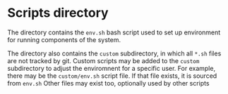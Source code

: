 # Scripts directory

The directory contains the `env.sh` bash script used to set up environment for running components of the system.

The directory also contains the `custom` subdirectory, in which all `*.sh` files are not tracked by git. Custom scripts may be added to the `custom` subdirectory to adjust the enviromnent for a specific user. For example, there may be the `custom/env.sh` script file. If that file exists, it is sourced from `env.sh` Other files may exist too, optionally used by other scripts
